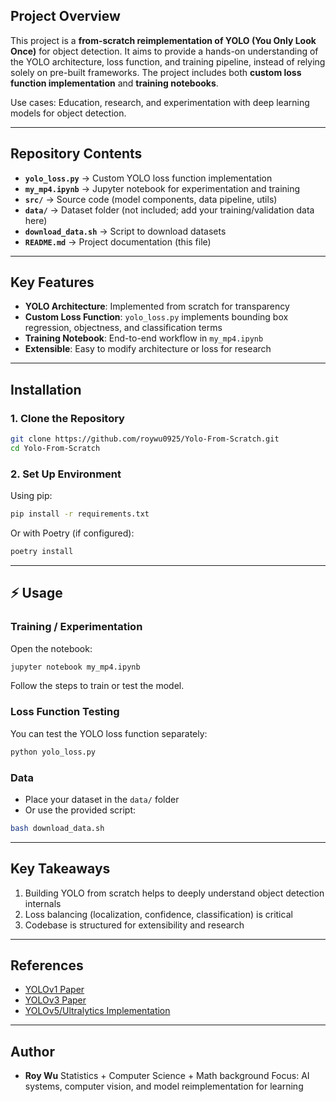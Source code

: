 
##  Project Overview

This project is a **from-scratch reimplementation of YOLO (You Only Look Once)** for object detection. It aims to provide a hands-on understanding of the YOLO architecture, loss function, and training pipeline, instead of relying solely on pre-built frameworks. The project includes both **custom loss function implementation** and **training notebooks**.

Use cases: Education, research, and experimentation with deep learning models for object detection.

---

##  Repository Contents

* **`yolo_loss.py`** → Custom YOLO loss function implementation
* **`my_mp4.ipynb`** → Jupyter notebook for experimentation and training
* **`src/`** → Source code (model components, data pipeline, utils)
* **`data/`** → Dataset folder (not included; add your training/validation data here)
* **`download_data.sh`** → Script to download datasets
* **`README.md`** → Project documentation (this file)

---

##  Key Features

* **YOLO Architecture**: Implemented from scratch for transparency
* **Custom Loss Function**: `yolo_loss.py` implements bounding box regression, objectness, and classification terms
* **Training Notebook**: End-to-end workflow in `my_mp4.ipynb`
* **Extensible**: Easy to modify architecture or loss for research

---

##  Installation

### 1. Clone the Repository

```bash
git clone https://github.com/roywu0925/Yolo-From-Scratch.git
cd Yolo-From-Scratch
```

### 2. Set Up Environment

Using pip:

```bash
pip install -r requirements.txt
```

Or with Poetry (if configured):

```bash
poetry install
```

---

## ⚡ Usage

### Training / Experimentation

Open the notebook:

```bash
jupyter notebook my_mp4.ipynb
```

Follow the steps to train or test the model.

### Loss Function Testing

You can test the YOLO loss function separately:

```bash
python yolo_loss.py
```

### Data

* Place your dataset in the `data/` folder
* Or use the provided script:

```bash
bash download_data.sh
```

---

##  Key Takeaways

1. Building YOLO from scratch helps to deeply understand object detection internals
2. Loss balancing (localization, confidence, classification) is critical
3. Codebase is structured for extensibility and research

---

##  References

* [YOLOv1 Paper](https://arxiv.org/abs/1506.02640)
* [YOLOv3 Paper](https://arxiv.org/abs/1804.02767)
* [YOLOv5/Ultralytics Implementation](https://github.com/ultralytics/yolov5)

---

##  Author

* **Roy Wu**
  Statistics + Computer Science + Math background
  Focus: AI systems, computer vision, and model reimplementation for learning
